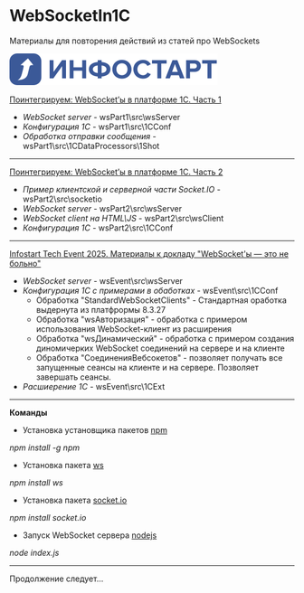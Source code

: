 # WebSocketIn1C

Материалы для повторения действий из статей про WebSockets

![Infostart](https://raw.githubusercontent.com/dsdred/PAPI-tools/2febc0e31c3ef04eb9277150f1488b9f1b26164f/assets/img/svg/infostartlogo.svg)

[Поинтегрируем: WebSocket’ы в платформе 1С. Часть 1](https://infostart.ru/1c/articles/2280032/)

- *WebSocket server* - wsPart1\src\wsServer
- *Конфигурация 1С* - wsPart1\src\1СConf
- *Обработка отправки сообщения* - wsPart1\src\1CDataProcessors\1Shot

---

[Поинтегрируем: WebSocket’ы в платформе 1С. Часть 2](https://infostart.ru/1c/articles/2293957/)

- *Пример клиентской и серверной части Socket.IO* - wsPart2\src\socketio
- *WebSocket server* - wsPart2\src\wsServer
- *WebSocket client на HTML\JS* - wsPart2\src\wsClient
- *Конфигурация 1С* - wsPart2\src\1СConf

---

[Infostart Tech Event 2025. Материалы к докладу "WebSocket'ы — это не больно"](https://event.infostart.ru/2025/agenda/2458720/)

- *WebSocket server* - wsEvent\src\wsServer
- *Конфигурация 1С с примерами в обаботках* - wsEvent\src\1СConf
    - Обработка "StandardWebSocketClients" - Стандартная оработка выдернута из платфрормы 8.3.27
    - Обработка "wsАвторизация" - обработка с примером использования WebSocket-клиент из расширения
    - Обработка "wsДинамический" - обработка с примером создания диномичерких WebSocket соединений на сервере и на клиенте
    - Обработка "СоединенияВебсокетов" - позволяет получать все запущенные сеансы на клиенте и на сервере. Позволяет завершать сеансы.
- *Расшиерение 1С* - wsEvent\src\1СExt

---


**Команды**

- Установка установщика пакетов [npm](https://docs.npmjs.com/downloading-and-installing-node-js-and-npm)

*npm install -g npm*

- Установка пакета [ws](https://www.npmjs.com/package/ws)

*npm install ws*

- Установка пакета [socket.io](https://socket.io/docs/v4/server-installation/)

*npm install socket.io*

- Запуск WebSocket сервера [nodejs](https://nodejs.org/)

*node index.js*

---


Продолжение следует...
